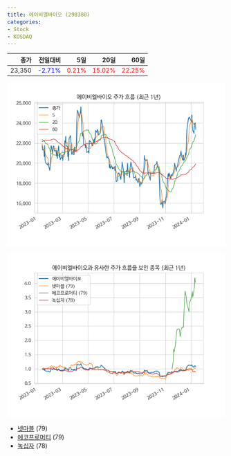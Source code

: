 ```yaml
---
title: 에이비엘바이오 (298380)
categories:
- Stock
- KOSDAQ
---
```


|종가|전일대비|5일|20일|60일|
|---:|-------:|--:|---:|---:|
|23,350|<span style="color: blue">-2.71%</span>|<span style="color: red">0.21%</span>|<span style="color: red">15.02%</span>|<span style="color: red">22.25%</span>|


<!-- more -->

![298380](/assets/images/stock/298380.png)

![298380](/assets/images/stock/298380_sim.png)

- [넷마블](/251270/) (79)
- [에코프로머티](/450080/) (79)
- [녹십자](//006280/) (78)